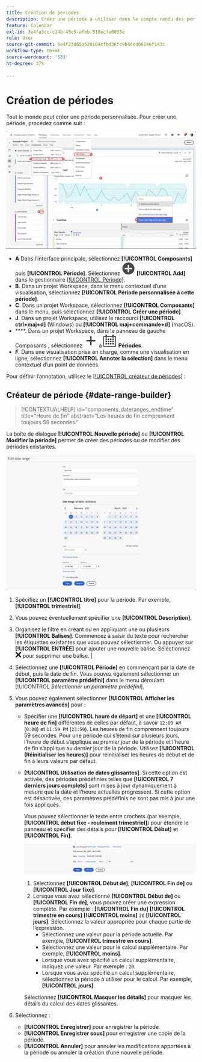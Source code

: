 ```yaml
---
title: Création de périodes
description: Créez une période à utiliser dans le compte rendu des performances.
feature: Calendar
exl-id: 3e4fa3cc-c14b-45e5-afbb-518ecfa0033e
role: User
source-git-commit: 6e4f23d65a620104cfbd36fc9b4ccd06146f143c
workflow-type: tm+mt
source-wordcount: '533'
ht-degree: 37%

---
```


# Création de périodes


Tout le monde peut créer une période personnalisée. Pour créer une période, procédez comme suit :

![Création d’une annotation](assets/create-date-range.png)

* **A** Dans l’interface principale, sélectionnez **[!UICONTROL Composants]** puis **[!UICONTROL Période]**. Sélectionnez ![AddCircle](/help/assets/icons/AddCircle.svg) **[!UICONTROL Add]** dans le gestionnaire [[!UICONTROL Période]](/help/components/date-ranges/manage.md).
* **B**. Dans un projet Workspace, dans le menu contextuel d’une visualisation, sélectionnez **[!UICONTROL Période personnalisée à cette période]**.
* **C**. Dans un projet Workspace, sélectionnez **[!UICONTROL Composants]** dans le menu, puis sélectionnez **[!UICONTROL Créer une période]**
* **J**. Dans un projet Workspace, utilisez le raccourci **[!UICONTROL ctrl+maj+d]** (Windows) ou **[!UICONTROL maj+commande+d]** (macOS).
* ****. Dans un projet Workspace, dans le panneau de gauche Composants , sélectionnez ![Ajouter](/help/assets/icons/Add.svg) à ![Calendrier](/help/assets/icons/Calendar.svg) **Périodes**.
* **F**. Dans une visualisation prise en charge, comme une visualisation en ligne, sélectionnez **[!UICONTROL Annoter la sélection]** dans le menu contextuel d’un point de données.

Pour définir l’annotation, utilisez le [[!UICONTROL créateur de périodes]](#annotation-builder) :

<!-- Should we really mention API here. If so, we can do it all over the place in the docs...
| **Use the [Customer Journey Analytics Annotations API](https://developer.adobe.com/cja-apis/docs/endpoints/annotations/)** | The Customer Journey Analytics Annotations APIs allow you to create, update, or retrieve annotations programmatically through Adobe Developer. These APIs use the same data and methods that Adobe uses inside the product UI. |
-->


## Créateur de période {#date-range-builder}

<!-- markdownlint-disable MD034 -->

>[!CONTEXTUALHELP]
>id="components_dateranges_endtime"
>title="Heure de fin"
>abstract="Les heures de fin comprennent toujours 59 secondes."

<!-- markdownlint-enable MD034 -->




La boîte de dialogue **[!UICONTROL Nouvelle période]** ou **[!UICONTROL Modifier la période]** permet de créer des périodes ou de modifier des périodes existantes.

![Fenêtre de détails des annotations présentant les champs et options décrits dans la section suivante.](assets/edit-date-range.png)


1. Spécifiez un **[!UICONTROL titre]** pour la période. Par exemple, **[!UICONTROL trimestriel]**.
1. Vous pouvez éventuellement spécifier une **[!UICONTROL Description]**.
1. Organisez le filtre en créant ou en appliquant une ou plusieurs **[!UICONTROL Balises]**. Commencez à saisir du texte pour rechercher les étiquettes existantes que vous pouvez sélectionner. Ou appuyez sur **[!UICONTROL ENTRÉE]** pour ajouter une nouvelle balise. Sélectionnez ![CrossSize75](/help/assets/icons/CrossSize75.svg) pour supprimer une balise. |
1. Sélectionnez une **[!UICONTROL Période]** en commençant par la date de début, puis la date de fin.
Vous pouvez également sélectionner un **[!UICONTROL paramètre prédéfini]** dans le menu déroulant [!UICONTROL *Sélectionner un paramètre prédéfini*].

1. Vous pouvez également sélectionner **[!UICONTROL Afficher les paramètres avancés]** pour :

   * Spécifier une **[!UICONTROL heure de départ]** et une **[!UICONTROL heure de fin]** différentes de celles par défaut, à savoir `12:00 AM` (`0:00`) et `11:59 PM` (`23:59`). Les heures de fin comprennent toujours 59 secondes. Pour une période qui s’étend sur plusieurs jours, l’heure de début s’applique au premier jour de la période et l’heure de fin s’applique au dernier jour de la période. Utilisez **[!UICONTROL (Réinitialiser les heures)]** pour réinitialiser les heures de début et de fin à leurs valeurs par défaut.
   * **[!UICONTROL Utilisation de dates glissantes]**. Si cette option est activée, des périodes prédéfinies telles que **[!UICONTROL 7 derniers jours complets]** sont mises à jour dynamiquement à mesure que la date et l’heure actuelles progressent. Si cette option est désactivée, ces paramètres prédéfinis ne sont pas mis à jour une fois appliqués.

     Vous pouvez sélectionner le texte entre crochets (par exemple, **[!UICONTROL début fixe - roulement trimestriel]**) pour étendre le panneau et spécifier des détails pour **[!UICONTROL Début]** et **[!UICONTROL Fin]**.

     ![Dates roulantes](assets/rolliing-dates.png)

      1. Sélectionnez **[!UICONTROL Début de]**, **[!UICONTROL Fin de]** ou **[!UICONTROL Jour fixe]**.
      1. Lorsque vous avez sélectionné **[!UICONTROL Début de]** ou **[!UICONTROL Fin de]**, vous pouvez créer une expression complète. Par exemple : **[!UICONTROL Fin du]** **[!UICONTROL trimestre en cours]** **[!UICONTROL moins]** `20` **[!UICONTROL jours]**. Sélectionnez la valeur appropriée pour chaque partie de l’expression.
         * Sélectionnez une valeur pour la période actuelle. Par exemple, **[!UICONTROL trimestre en cours]**.
         * Sélectionnez une valeur pour le calcul supplémentaire. Par exemple, **[!UICONTROL moins]**.
         * Lorsque vous avez spécifié un calcul supplémentaire, indiquez une valeur. Par exemple : `20`.
         * Lorsque vous avez spécifié un calcul supplémentaire, sélectionnez la période à utiliser pour le calcul. Par exemple, **[!UICONTROL jours]**.

     Sélectionnez **[!UICONTROL Masquer les détails]** pour masquer les détails du calcul des dates glissantes.

1. Sélectionnez :
   * **[!UICONTROL Enregistrer]** pour enregistrer la période.
   * **[!UICONTROL Enregistrer sous]** pour enregistrer une copie de la période.
   * **[!UICONTROL Annuler]** pour annuler les modifications apportées à la période ou annuler la création d’une nouvelle période.


<!--


You can create a date range using either of the following two methods:

* Directly in a workspace project by clicking the '`+`' button next to the list of date range components on the left
* Within the date range manager

To create a date range in the date range manager:

1. Log in to [analytics.adobe.com](https://analytics.adobe.com) using your AdobeID credentials.
1. Navigate to [!UICONTROL Components] > [!UICONTROL Date Ranges].
1. Click the [!UICONTROL Add] button to open the modal window that creates a date range.

## Create a date range modal window

The modal window has four fields you can edit:

* **Date range**: The date range you want for this component.
* **Title**: The name you want for this component. The title is used in workspace projects.
* **Description**: The description you want for this component. The description is seen when clicking the ![i](../assets/i.png) icon.
* **Tags**: Use tags to organize your date ranges. A date range can belong to multiple tags.

## Selecting a date range

When clicking the date range in the modal window, you have several options:

* **Calendar**: Select the start and end date.
* **Use rolling dates**: Check this box if you want the date range to change as time goes on. Do not check this box if you want your date range to remain static.
* **Select preset**: Use this drop-down selection if you want a custom date range based on a range that Adobe offers by default. When you select a preset, you can further customize the date range to suit your needs. It does not affect the preset that Adobe offers.

## Rolling date ranges

If you want a rolling date range, you can customize when it rolls. You can control when the start and end dates roll independently of each other.

* **When the date starts**: Choose if the date starts at the beginning of a time period, at the end of a time period, or use a fixed day.
* **The time period to use**: Choose how often the date range rolls. You can have it roll every day, every week, every month, every quarter, or every year.
* **Offset**: Choose the offset of the date range. You can add or subtract days, weeks, months, quarters, or years.

## Rolling date examples

Some date ranges can be useful in certain reports.

Year-to-date:

```text
Start: Start of current year
End: End of current day
```

Last Thursday to this Thursday:

```text
Start: Start of current week minus 3 days
End: Start of current week plus 4 days
```

Fiscal year (for example, if a fiscal year starts in December)

```text
Start: Start of current year minus 1 month
End: End of current year minus 1 month
```


-->
